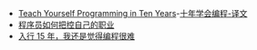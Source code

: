 - [Teach Yourself Programming in Ten Years](https://www.norvig.com/21-days.html)-[十年学会编程-译文](http://daiyuwen.freeshell.org/gb/misc/21-days-cn.html)
- [程序员如何把控自己的职业](https://coolshell.cn/articles/20977.html)
- [入行 15 年，我还是觉得编程很难](https://mp.weixin.qq.com/s/B7Z0ROkiBqqxVKkLNR9BxQ)

